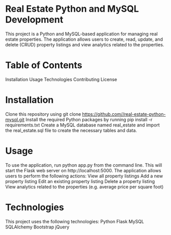 # Real Estate Python and MySQL Development

This project is a Python and MySQL-based application for managing real estate properties. The application allows users to create, read, update, and delete (CRUD) property listings and view analytics related to the properties.

# Table of Contents

Installation
Usage
Technologies
Contributing
License

# Installation

Clone this repository using git clone https://github.com//real-estate-python-mysql.git
Install the required Python packages by running pip install -r requirements.txt
Create a MySQL database named real_estate and import the real_estate.sql file to create the necessary tables and data.

# Usage

To use the application, run python app.py from the command line. This will start the Flask web server on http://localhost:5000.
The application allows users to perform the following actions:
View all property listings
Add a new property listing
Edit an existing property listing
Delete a property listing
View analytics related to the properties (e.g. average price per square foot)

# Technologies

This project uses the following technologies:
Python
Flask
MySQL
SQLAlchemy
Bootstrap
jQuery
